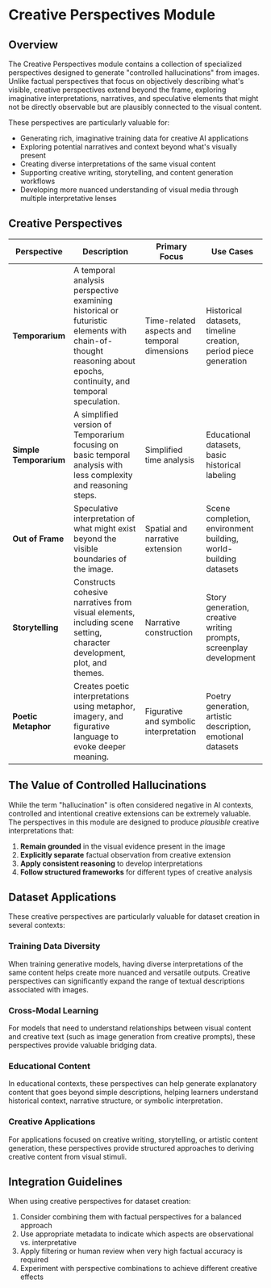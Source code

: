 # Creative Perspectives Module

## Overview

The Creative Perspectives module contains a collection of specialized perspectives designed to generate "controlled hallucinations" from images. Unlike factual perspectives that focus on objectively describing what's visible, creative perspectives extend beyond the frame, exploring imaginative interpretations, narratives, and speculative elements that might not be directly observable but are plausibly connected to the visual content.

These perspectives are particularly valuable for:

- Generating rich, imaginative training data for creative AI applications
- Exploring potential narratives and context beyond what's visually present
- Creating diverse interpretations of the same visual content
- Supporting creative writing, storytelling, and content generation workflows
- Developing more nuanced understanding of visual media through multiple interpretative lenses

## Creative Perspectives

| Perspective | Description | Primary Focus | Use Cases |
|-------------|-------------|--------------|-----------|
| **Temporarium** | A temporal analysis perspective examining historical or futuristic elements with chain-of-thought reasoning about epochs, continuity, and temporal speculation. | Time-related aspects and temporal dimensions | Historical datasets, timeline creation, period piece generation |
| **Simple Temporarium** | A simplified version of Temporarium focusing on basic temporal analysis with less complexity and reasoning steps. | Simplified time analysis | Educational datasets, basic historical labeling |
| **Out of Frame** | Speculative interpretation of what might exist beyond the visible boundaries of the image. | Spatial and narrative extension | Scene completion, environment building, world-building datasets |
| **Storytelling** | Constructs cohesive narratives from visual elements, including scene setting, character development, plot, and themes. | Narrative construction | Story generation, creative writing prompts, screenplay development |
| **Poetic Metaphor** | Creates poetic interpretations using metaphor, imagery, and figurative language to evoke deeper meaning. | Figurative and symbolic interpretation | Poetry generation, artistic description, emotional datasets |

## The Value of Controlled Hallucinations

While the term "hallucination" is often considered negative in AI contexts, controlled and intentional creative extensions can be extremely valuable. The perspectives in this module are designed to produce *plausible* creative interpretations that:

1. **Remain grounded** in the visual evidence present in the image
2. **Explicitly separate** factual observation from creative extension
3. **Apply consistent reasoning** to develop interpretations
4. **Follow structured frameworks** for different types of creative analysis

## Dataset Applications

These creative perspectives are particularly valuable for dataset creation in several contexts:

### Training Data Diversity

When training generative models, having diverse interpretations of the same content helps create more nuanced and versatile outputs. Creative perspectives can significantly expand the range of textual descriptions associated with images.

### Cross-Modal Learning

For models that need to understand relationships between visual content and creative text (such as image generation from creative prompts), these perspectives provide valuable bridging data.

### Educational Content

In educational contexts, these perspectives can help generate explanatory content that goes beyond simple descriptions, helping learners understand historical context, narrative structure, or symbolic interpretation.

### Creative Applications

For applications focused on creative writing, storytelling, or artistic content generation, these perspectives provide structured approaches to deriving creative content from visual stimuli.

## Integration Guidelines

When using creative perspectives for dataset creation:

1. Consider combining them with factual perspectives for a balanced approach
2. Use appropriate metadata to indicate which aspects are observational vs. interpretative
3. Apply filtering or human review when very high factual accuracy is required
4. Experiment with perspective combinations to achieve different creative effects
